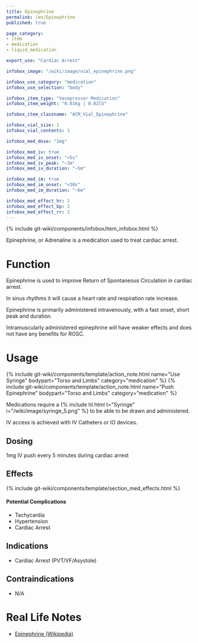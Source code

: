 ```yaml
---
title: Epinephrine
permalink: /en/Epinephrine
published: true

page_category:
- item
- medication
- liquid_medication

export_use: "Cardiac Arrest"

infobox_image: "/wiki/image/vial_epinephrine.png"

infobox_use_category: "medication"
infobox_use_selection: "body"

infobox_item_type: "Vasopressor Medication"
infobox_item_weight: "0.01kg | 0.02lb"

infobox_item_classname: "ACM_Vial_Epinephrine"

infobox_vial_size: 1
infobox_vial_contents: 1

infobox_med_dose: "1mg"

infobox_med_iv: true
infobox_med_iv_onset: "<5s"
infobox_med_iv_peak: "~3m"
infobox_med_iv_duration: "~5m"

infobox_med_im: true
infobox_med_im_onset: "<30s"
infobox_med_im_duration: "~6m"

infobox_med_effect_hr: 2
infobox_med_effect_bp: 2
infobox_med_effect_rr: 2
---
```


{% include git-wiki/components/infobox/item_infobox.html %}

Epinephrine, or Adrenaline is a medication used to treat cardiac arrest.

# Function
Epinephrine is used to improve Return of Spontaneous Circulation in cardiac arrest.

In sinus rhythms it will cause a heart rate and respiration rate increase.

Epinephrine is primarily administered intravenously, with a fast onset, short peak and duration.

Intramuscularly administered epinephrine will have weaker effects and does not have any benefits for ROSC.

# Usage
{% include git-wiki/components/template/action_note.html name="Use Syringe" bodypart="Torso and Limbs" category="medication" %}
{% include git-wiki/components/template/action_note.html name="Push Epinephrine" bodypart="Torso and Limbs" category="medication" %}

Medications require a {% include hl.html t="Syringe" i="/wiki/image/syringe_5.png" %} to be able to be drawn and administered.

IV access is achieved with IV Catheters or IO devices.

## Dosing
1mg IV push every 5 minutes during cardiac arrest

## Effects
{% include git-wiki/components/template/section_med_effects.html %}

#### Potential Complications
- Tachycardia
- Hypertension
- Cardiac Arrest

## Indications
- Cardiac Arrest (PVT/VF/Asystole)

## Contraindications
- N/A

# Real Life Notes
- [Epinephrine (Wikipedia)](https://en.wikipedia.org/wiki/Epinephrine_(medication))